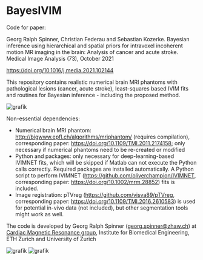 # BayesIVIM
Code for paper:

Georg Ralph Spinner, Christian Federau and Sebastian Kozerke.
Bayesian inference using hierarchical and spatial priors for intravoxel incoherent motion MR imaging in the brain: Analysis of cancer and acute stroke.
Medical Image Analysis (73), October 2021

https://doi.org/10.1016/j.media.2021.102144


This repository contains realistic numerical brain MRI phantoms with pathological lesions (cancer, acute stroke), least-squares based IVIM fits and routines for Bayesian inference - including the proposed method.

![grafik](https://user-images.githubusercontent.com/72972409/162079761-82bfce23-e9a3-4318-b07d-6baff36c6565.png)


Non-essential dependencies:
- Numerical brain MRI phantom: http://bigwww.epfl.ch/algorithms/mriphantom/ (requires compilation), corresponding paper: https://doi.org/10.1109/TMI.2011.2174158; only necessary if numerical phantoms need to be re-created or modified
- Python and packages: only necessary for deep-learning-based IVIMNET fits, which will be skipped if Matlab can not execute the Python calls correctly. Required packages are installed automatically. A Python script to perform IVIMNET (https://github.com/oliverchampion/IVIMNET, corresponding paper: https://doi.org/10.1002/mrm.28852) fits is included.
- Image registration: pTVreg (https://github.com/visva89/pTVreg, corresponding paper: https://doi.org/10.1109/TMI.2016.2610583) is used for potential in-vivo data (not included), but other segmentation tools might work as well.

The code is developed by Georg Ralph Spinner (georg.spinner@zhaw.ch) at [Cardiac Magnetic Resonance group](http://www.cmr.ethz.ch/), Institute for Biomedical Engineering, ETH Zurich and University of Zurich

![grafik](https://user-images.githubusercontent.com/72972409/162081945-817ccb84-e1d5-4e06-8449-9e14085823d9.png)
![grafik](https://user-images.githubusercontent.com/72972409/162081219-26281bc8-53a3-4573-bad1-675fb4f9c41c.png)
